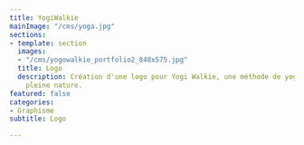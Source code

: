```yaml
---
title: YogiWalkie
mainImage: "/cms/yoga.jpg"
sections:
- template: section
  images:
  - "/cms/yogowalkie_portfolio2_848x575.jpg"
  title: Logo
  description: Création d'une logo pour Yogi Walkie, une méthode de yoga nomade en
    pleine nature.
featured: false
categories:
- Graphisme
subtitle: Logo

---
```

